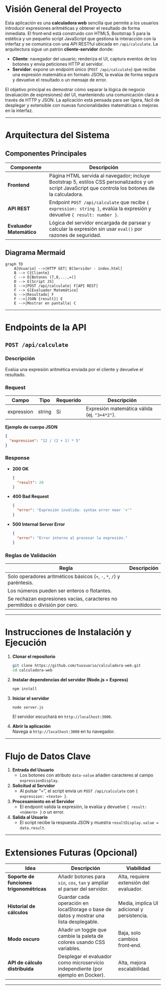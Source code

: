 # Visión General del Proyecto

Esta aplicación es una **calculadora web** sencilla que permite a los usuarios introducir expresiones aritméticas y obtener el resultado de forma inmediata. El front‑end está construido con HTML5, Bootstrap 5 para la estética y un pequeño script JavaScript que gestiona la interacción con la interfaz y se comunica con una API RESTful ubicada en `/api/calculate`. La arquitectura sigue un patrón **cliente‑servidor** donde:

- **Cliente**: navegador del usuario; renderiza el UI, captura eventos de los botones y envía peticiones HTTP al servidor.
- **Servidor**: expone un endpoint único (`POST /api/calculate`) que recibe una expresión matemática en formato JSON, la evalúa de forma segura y devuelve el resultado o un mensaje de error.

El objetivo principal es demostrar cómo separar la lógica de negocio (evaluación de expresiones) del UI, manteniendo una comunicación clara a través de HTTP y JSON. La aplicación está pensada para ser ligera, fácil de desplegar y extensible con nuevas funcionalidades matemáticas o mejoras en la interfaz.

---

# Arquitectura del Sistema

## Componentes Principales

| Componente | Descripción |
|------------|-------------|
| **Frontend** | Página HTML servida al navegador; incluye Bootstrap 5, estilos CSS personalizados y un script JavaScript que controla los botones de la calculadora. |
| **API REST** | Endpoint `POST /api/calculate` que recibe `{ expression: string }`, evalúa la expresión y devuelve `{ result: number }`. |
| **Evaluador Matemático** | Lógica del servidor encargada de parsear y calcular la expresión sin usar `eval()` por razones de seguridad. |

## Diagrama Mermaid

```mermaid
graph TD
    A[Usuario] -->|HTTP GET| B[Servidor - index.html]
    B --> C{Cliente}
    C --> D[Botones (7,8,...,=)]
    D --> E[Script JS]
    E -->|POST /api/calculate| F[API REST]
    F --> G[Evaluador Matemático]
    G -->|Resultado| F
    F -->|JSON {result}| E
    E -->|Mostrar en pantalla| C
```

---

# Endpoints de la API

## `POST /api/calculate`

### Descripción
Evalúa una expresión aritmética enviada por el cliente y devuelve el resultado.

### Request

| Campo | Tipo   | Requerido | Descripción                           |
|-------|--------|-----------|--------------------------------------|
| expression | string | Sí | Expresión matemática válida (ej. `"3+4*2"`). |

**Ejemplo de cuerpo JSON**

```json
{
  "expression": "12 / (2 + 1) * 5"
}
```

### Response

- **200 OK**

  ```json
  {
    "result": 20
  }
  ```

- **400 Bad Request**

  ```json
  {
    "error": "Expresión inválida: syntax error near '+'"
  }
  ```

- **500 Internal Server Error**

  ```json
  {
    "error": "Error interno al procesar la expresión."
  }
  ```

### Reglas de Validación

| Regla | Descripción |
|-------|-------------|
| Solo operadores aritméticos básicos (`+`, `-`, `*`, `/`) y paréntesis. |
| Los números pueden ser enteros o flotantes. |
| Se rechazan expresiones vacías, caracteres no permitidos o división por cero. |

---

# Instrucciones de Instalación y Ejecución

1. **Clonar el repositorio**  
   ```bash
   git clone https://github.com/tuusuario/calculadora-web.git
   cd calculadora-web
   ```

2. **Instalar dependencias del servidor (Node.js + Express)**  
   ```bash
   npm install
   ```

3. **Iniciar el servidor**  
   ```bash
   node server.js
   ```
   El servidor escuchará en `http://localhost:3000`.

4. **Abrir la aplicación**  
   Navega a `http://localhost:3000` en tu navegador.

---

# Flujo de Datos Clave

1. **Entrada del Usuario**  
   - Los botones con atributo `data-value` añaden caracteres al campo `expressionDisplay`.
2. **Solicitud al Servidor**  
   - Al pulsar “=”, el script envía un `POST /api/calculate` con `{ expression: <texto> }`.
3. **Procesamiento en el Servidor**  
   - El endpoint valida la expresión, la evalúa y devuelve `{ result: <número> }` o un error.
4. **Salida al Usuario**  
   - El script recibe la respuesta JSON y muestra `resultDisplay.value = data.result`.

---

# Extensiones Futuras (Opcional)

| Idea | Descripción | Viabilidad |
|------|-------------|------------|
| **Soporte de funciones trigonométricas** | Añadir botones para `sin`, `cos`, `tan` y ampliar el parser del servidor. | Alta, requiere extensión del evaluador. |
| **Historial de cálculos** | Guardar cada operación en localStorage o base de datos y mostrar una lista desplegable. | Media, implica UI adicional y persistencia. |
| **Modo oscuro** | Añadir un toggle que cambie la paleta de colores usando CSS variables. | Baja, solo cambios front‑end. |
| **API de cálculo distribuida** | Desplegar el evaluador como microservicio independiente (por ejemplo en Docker). | Alta, mejora escalabilidad. |

---